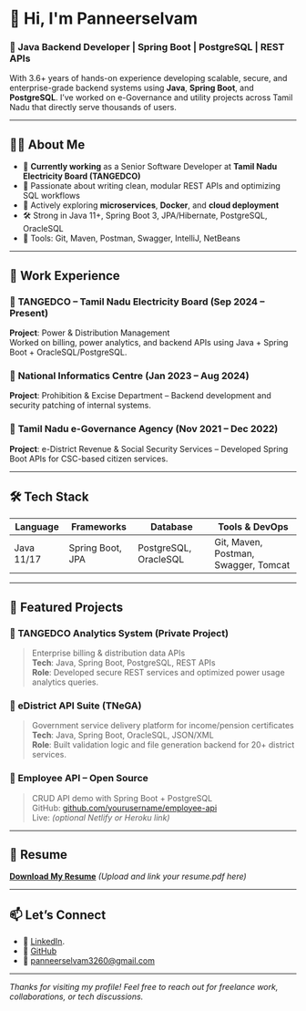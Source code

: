 # 👋 Hi, I'm Panneerselvam

### 🚀 Java Backend Developer | Spring Boot | PostgreSQL | REST APIs

With 3.6+ years of hands-on experience developing scalable, secure, and enterprise-grade backend systems using **Java**, **Spring Boot**, and **PostgreSQL**. I’ve worked on e-Governance and utility projects across Tamil Nadu that directly serve thousands of users.

---

## 🧑‍💻 About Me

- 🔭 **Currently working** as a Senior Software Developer at **Tamil Nadu Electricity Board (TANGEDCO)**
- 🧩 Passionate about writing clean, modular REST APIs and optimizing SQL workflows
- 🌱 Actively exploring **microservices**, **Docker**, and **cloud deployment**
- 🛠️ Strong in Java 11+, Spring Boot 3, JPA/Hibernate, PostgreSQL, OracleSQL
- 🧰 Tools: Git, Maven, Postman, Swagger, IntelliJ, NetBeans

---

## 💼 Work Experience

### 🔹 **TANGEDCO – Tamil Nadu Electricity Board (Sep 2024 – Present)**  
**Project**: Power & Distribution Management  
Worked on billing, power analytics, and backend APIs using Java + Spring Boot + OracleSQL/PostgreSQL.

### 🔹 **National Informatics Centre (Jan 2023 – Aug 2024)**  
**Project**: Prohibition & Excise Department – Backend development and security patching of internal systems.

### 🔹 **Tamil Nadu e-Governance Agency (Nov 2021 – Dec 2022)**  
**Project**: e-District Revenue & Social Security Services – Developed Spring Boot APIs for CSC-based citizen services.

---

## 🛠️ Tech Stack

| Language   | Frameworks       | Database      | Tools & DevOps          |
|------------|------------------|---------------|--------------------------|
| Java 11/17 | Spring Boot, JPA | PostgreSQL, OracleSQL | Git, Maven, Postman, Swagger, Tomcat |

---

## 📂 Featured Projects

### 🔸 TANGEDCO Analytics System (Private Project)
> Enterprise billing & distribution data APIs  
> **Tech**: Java, Spring Boot, PostgreSQL, REST APIs  
> **Role**: Developed secure REST services and optimized power usage analytics queries.

### 🔸 eDistrict API Suite (TNeGA)
> Government service delivery platform for income/pension certificates  
> **Tech**: Java, Spring Boot, OracleSQL, JSON/XML  
> **Role**: Built validation logic and file generation backend for 20+ district services.

### 🔸 Employee API – Open Source  
> CRUD API demo with Spring Boot + PostgreSQL  
> GitHub: [github.com/yourusername/employee-api](#)  
> Live: *(optional Netlify or Heroku link)*

---

## 📄 Resume

[**Download My Resume**](#) *(Upload and link your resume.pdf here)*

---

## 📫 Let’s Connect

- 🔗 [LinkedIn](https://www.linkedin.com/in/panneerselvam-arumugam-6b58b5105/).
- 🔗 [GitHub](https://github.com/yourusername)
- 📧 panneerselvam3260@gmail.com

---

_Thanks for visiting my profile! Feel free to reach out for freelance work, collaborations, or tech discussions._
